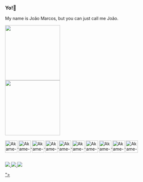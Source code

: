 ### Yo!:goat:

My name is João Marcos, but you can just call me João.

<div>
  <a href="https://github.com/akamezerax">
  <img height="180em" src="https://github-readme-stats.vercel.app/api?username=akamezerax&show_icons=true&theme=midnight-purple&include_all_commits=true&count_private=true"/><br>
  <img height="180em" src="https://github-readme-stats.vercel.app/api/top-langs/?username=akamezerax&layout=compact&langs_count=7&theme=midnight-purple"/>
</div>
  
<div style="display: inline_block"><br>
  <img align="center" alt="Akame-CSS" height="40" width="40" src="https://icongr.am/devicon/css3-original.svg?size=70&color=currentColor">
  <img align="center" alt="Akame-SASS" height="40" width="40" src="https://icongr.am/devicon/sass-original.svg?size=128&color=currentColor">
  <img align="center" alt="Akame-HTML" height="40" width="40" src="https://icongr.am/devicon/html5-original.svg?size=70&color=currentColor">
  <img align="center" alt="Akame-Js" height="40" width="40" src="https://icongr.am/devicon/javascript-original.svg?size=70&color=currentColor">
  <img align="center" alt="Akame-Ts" height="40" width="40" src="https://icongr.am/devicon/typescript-original.svg?size=128&color=currentColor">
  <img align="center" alt="Akame-NodeJs" height="40" width="40" src="https://icongr.am/devicon/nodejs-original.svg?size=70&color=currentColor">
  <img align="center" alt="Akame-React" height="40" width="40" src="https://icongr.am/devicon/react-original.svg?size=70&color=currentColor">
  <img align="center" alt="Akame-Docker" height="40" width="40" src="https://icongr.am/devicon/docker-original.svg?size=128&color=currentColor">
  <img align="center" alt="Akame-PostgreSQL" height="40" width="40" src="https://icongr.am/devicon/postgresql-original.svg?size=70&color=currentColor">
  <img align="center" alt="Akame-MongoDB" height="40" width="40" src="https://icongr.am/devicon/mongodb-original.svg?size=70&color=currentColor">
  
##
 
 <dev>
  <a href="https://www.instagram.com/notjoaozinxz/" target"_blank"><img src="https://img.shields.io/badge/Instagram-E4405F?style=for-the-badge&logo=instagram&logoColor=white">
  <a href="https://www.linkedin.com/in/joão-marcos-silva-8328a7226/" target"_blank"><img src="https://img.shields.io/badge/LinkedIn-0077B5?style=for-the-badge&logo=linkedin&logoColor=white">
  <a href="https://twitter.com/DevJoaozin" target"_blank"><img src="https://img.shields.io/badge/Instagram-E4405F?style=for-the-badge&logo=instagram&logoColor=white]https://img.shields.io/twitter/follow/">

">
 </dev>
 
